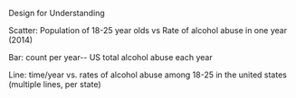 Design for Understanding


Scatter: Population of 18-25 year olds vs Rate of alcohol abuse in one year (2014)


Bar: count per year-- US total alcohol abuse each year 


Line: time/year vs. rates of alcohol abuse among 18-25 in the united states (multiple lines, per state)